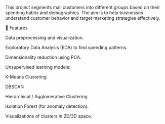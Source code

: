 This project segments mall customers into different groups based on their spending habits and demographics.
The aim is to help businesses understand customer behavior and target marketing strategies effectively.

📌 Features

Data preprocessing and visualization.

Exploratory Data Analysis (EDA) to find spending patterns.

Dimensionality reduction using PCA.

Unsupervised learning models:

K-Means Clustering

DBSCAN

Hierarchical / Agglomerative Clustering

Isolation Forest (for anomaly detection).

Visualizations of clusters in 2D/3D space.



